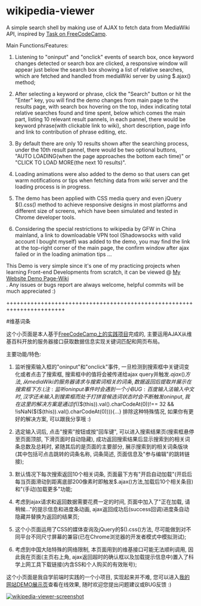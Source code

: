 # wikipedia-viewer

A simple search shell by making use of AJAX to fetch data from MediaWiki API, inspired by <a href = "https://www.freecodecamp.cn/challenges/build-a-wikipedia-viewer" target="_blank">Task on FreeCodeCamp</a>.<br>

Main Functions/Features:
1. Listening to "oninput" and "onclick" events of search box, once keyword changes detected or search box are clicked, a responsive window will appear just below the search box showing a list of relative searches, which are fetched and handled from mediaWiki server by using $.ajax() method;

2. After selecting a keyword or phrase, click the "Search" button or hit the "Enter" key, you will find the demo changes from main page to the results page, with search box hovering on the top, index indicating total relative searches found and time spent, below which comes the main part, listing 10 relevant result pannels, in each pannel, there would be keyword phrase(with clickable link to wiki), short description, page info and link to contribution of phrase editing, etc.

3. By default there are only 10 results shown after the searching process, under the 10th result pannel, there would be two optional buttons, "AUTO LOADING(when the page approaches the bottom each time)" or "CLICK TO LOAD MORE(the next 10 results)".

4. Loading animations were also added to the demo so that users can get warm notifications or tips when fetching data from wiki server and the loading process is in progress.

5. The demo has been applied with CSS media query and even jQuery $().css() method to achieve responsive designs in most platforms and different size of screens, which have been simulated and tested in Chrome developer tools.

6. Considering the special restrictions to wikipedia by GFW in China mainland, a link to downloadable VPN tool (Shadowsocks with valid account I bought myself) was added to the demo, you may find the link at the top-right corner of the main page, the confirm window after ajax failed or in the loading animation tips ...

This Demo is very simple since it's one of my practicing projects when learning Front-end Developments from scratch, it can be viewed @ <a target="_blank" href = "https://www.mike652638.com/demo/wiki.html">My Website Demo Page-Wiki</a><br>.
Any issues or bugs report are always welcome, helpful commits will be much appreciated :)

+++++++++++++++++++++++++++++++++++++++++++++++++++++++++++++++++++++++

#维基词条

这个小页面是本人基于<a href = "https://www.freecodecamp.cn/challenges/build-a-wikipedia-viewer" target="_blank">FreeCodeCamp上的实践项目</a>完成的, 主要运用AJAX从维基百科开放的服务器接口获取数据信息实现关键词匹配和网页布局。<br>

主要功能/特色:

1. 监听搜索输入框的"oninput"和"onclick"事件, 一旦检测到搜索框中关键词变化或者点击了搜索框, 搜索框中的值将会被传递给ajax query并触发$.ajax()方法, 从mediaWiki的服务器请求与搜索词相关的词条, 数据返回后提取并展示在搜索框下方.
(注: 监听oninput事件时会遇到一个小BUG: 百度输入法输入中文时, 汉字还未输入到搜索框而处于打拼音候选词状态时会不断触发oninput, 我在这里的解决方案是通过if($($(this)).val().charCodeAt(0))!== 32 && !isNaN($($(this)).val().charCodeAt(0)))){...} 排除这种特殊情况, 如果你有更好的解决方案, 可以跟我分享哦 :)

2. 选定输入词后, 点击"搜索"按钮或按"回车键", 可以进入搜索结果页(搜索框悬停至页面顶部, 下滑页面时自动隐藏), 成功返回搜索结果后显示搜索到的相关词条总数及总耗时, 紧随其后的是页面的主要部分, 展示搜索到的相关词条版块(其中包括可点击跳转的词条名称, 词条简述, 页面信息及"参与编辑"的跳转链接);

3. 默认情况下每次搜索返回10个相关词条, 页面最下方有"开启自动加载"(开启后每当页面滑动到距离底部200像素时即触发$.ajax()方法,加载后10个相关条目)和"(手动)加载更多"功能;

4. 考虑到ajax请求和返回数据需要花费一定的时间, 页面中加入了"正在加载, 请稍候..."的提示信息和进度条动画, ajax返回成功后(success回调)进度条自动隐藏并替换为返回的结果页;

5. 这个小页面运用了CSS的媒体查询及jQuery的$().css()方法, 尽可能做到对不同平台不同尺寸屏幕的兼容(已在Chrome浏览器的开发者模式中模拟测试); 

6. 考虑到中国大陆特殊的网络限制, 本页面用到的维基接口可能无法顺利调用, 因此我在页面(主页右上角, ajax返回超时的确认框以及加载提示信息中)置入了科学上网工具下载链接(内含SS和个人购买的有效账号);

这个小页面是我自学前端时实践的一个小项目, 实现起来并不难, 您可以进入<a target="_blank" href = "https://www.mike652638.com/demo/wiki.html">我的网站DEMO展示页</a>查看在线效果, 随时欢迎您提出问题建议或BUG反馈 :) <br>

<a target="_blank" href = "https://www.mike652638.com/demo/wiki.html"><img src="https://www.mike652638.com/demo/wiki/screenshots/wikiScrSht.jpg" alt="wikipedia-viewer-screenshot" /></a>
